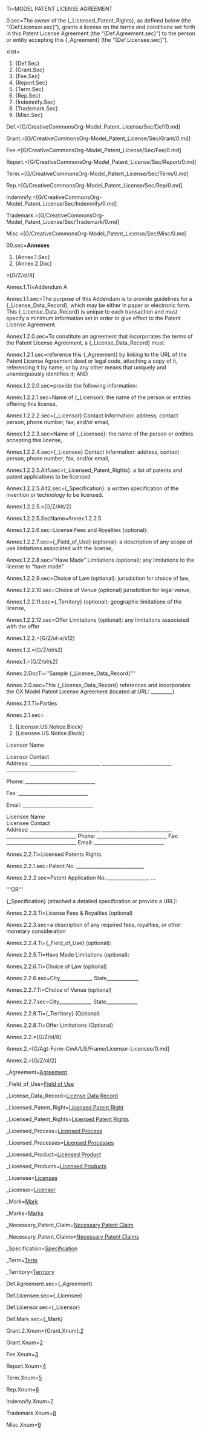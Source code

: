 Ti=MODEL PATENT LICENSE AGREEMENT

0.sec=The owner of the {_Licensed_Patent_Rights}, as defined below (the “{Def.Licensor.sec}”), grants a license on the terms and conditions set forth in this Patent License Agreement (the “{Def.Agreement.sec}”) to the person or entity accepting this {_Agreement} (the “{Def.Licensee.sec}”).

xlist=<ol class="secs-and"><li>{Def.Sec}<li>{Grant.Sec}<li>{Fee.Sec}<li>{Report.Sec}<li>{Term.Sec}<li>{Rep.Sec}<li>{Indemnify.Sec}<li>{Trademark.Sec}<li>{Misc.Sec}</ol>

Def.=[G/CreativeCommonsOrg-Model_Patent_License/Sec/Def/0.md]

Grant.=[G/CreativeCommonsOrg-Model_Patent_License/Sec/Grant/0.md]

Fee.=[G/CreativeCommonsOrg-Model_Patent_License/Sec/Fee/0.md]

Report.=[G/CreativeCommonsOrg-Model_Patent_License/Sec/Report/0.md]

Term.=[G/CreativeCommonsOrg-Model_Patent_License/Sec/Term/0.md]

Rep.=[G/CreativeCommonsOrg-Model_Patent_License/Sec/Rep/0.md]

Indemnify.=[G/CreativeCommonsOrg-Model_Patent_License/Sec/Indemnify/0.md]

Trademark.=[G/CreativeCommonsOrg-Model_Patent_License/Sec/Trademark/0.md]

Misc.=[G/CreativeCommonsOrg-Model_Patent_License/Sec/Misc/0.md]


00.sec=<b>Annexes</b> <ol><li>{Annex.1.Sec}<li>{Annex.2.Doc}</ol>

=[G/Z/ol/9]

Annex.1.Ti=Addendum A

Annex.1.1.sec=The purpose of this Addendum is to provide guidelines for a {_License_Data_Record}, which may be either in paper or electronic form. This {_License_Data_Record} is unique to each transaction and must specify a minimum information set in order to give effect to the Patent License Agreement.

Annex.1.2.0.sec=To constitute an agreement that incorporates the terms of the Patent License Agreement, a {_License_Data_Record} must:

Annex.1.2.1.sec=reference this {_Agreement} by linking to the URL of the Patent License Agreement deed or legal code, attaching a copy of it, referencing it by name, or by any other means that uniquely and unambiguously identifies it; AND

Annex.1.2.2.0.sec=provide the following information:

Annex.1.2.2.1.sec=Name of {_Licensor}: the name of the person or entities offering this license,

Annex.1.2.2.2.sec={_Licensor} Contact Information: address, contact person, phone number, fax, and/or email,

Annex.1.2.2.3.sec=Name of {_Licensee}: the name of the person or entities accepting this license,

Annex.1.2.2.4.sec={_Licensee} Contact Information: address, contact person, phone number, fax, and/or email,


Annex.1.2.2.5.Alt1.sec={_Licensed_Patent_Rights}: a list of patents and patent applications to be licensed

Annex.1.2.2.5.Alt2.sec={_Specification}: a written specification of the invention or technology to be licensed.

Annex.1.2.2.5.=[G/Z/Alt/2]

Annex.1.2.2.5.SecName=Annex.1.2.2.5

Annex.1.2.2.6.sec=License Fees and Royalties (optional):

Annex.1.2.2.7.sec={_Field_of_Use} (optional): a description of any scope of use limitations associated with the license,

Annex.1.2.2.8.sec=“Have Made” Limitations (optional): any limitations to the license to “have made”

Annex.1.2.2.9.sec=Choice of Law (optional): jurisdiction for choice of law,

Annex.1.2.2.10.sec=Choice of Venue (optional) jurisdiction for legal venue,

Annex.1.2.2.11.sec={_Territory} (optional): geographic limitations of the license,

Annex.1.2.2.12.sec=Offer Limitations (optional): any limitations associated with the offer 

Annex.1.2.2.=[G/Z/ol-a/s12]

Annex.1.2.=[G/Z/ol/s2]

Annex.1.=[G/Z/ol/s2]

Annex.2.DocTi=''Sample {_License_Data_Record}'''

Annex.2.0.sec=This {_License_Data_Record} references and incorporates the GX Model Patent License Agreement (located at URL: _________)


Annex.2.1.Ti=Parties

Annex.2.1.sec=<ol><li>{Licensor.US.Notice.Block}<li>{Licensee.US.Notice.Block}</ol>

Licensor Name	

Licensor Contact	
Address:     _____________________________
             _____________________________
             _____________________________

Phone:       _____________________________

Fax:         _____________________________

Email:       _____________________________


Licensee Name	
Licensee Contact	
Address:     _____________________________
             _____________________________
             _____________________________
Phone:       _____________________________
Fax:         _____________________________
Email:       _____________________________

Annex.2.2.Ti=Licensed Patents Rights:
	
Annex.2.2.1.sec=Patent No.   ____________________________

Annex.2.2.2.sec=Patent Application No.__________________
…

'''OR'''

{_Specification} (attached a detailed specification or provide a URL):


Annex.2.2.3.Ti=License Fees & Royalties (optional)

Annex.2.2.3.sec=a description of any required fees, royalties, or other monetary consideration	


Annex.2.2.4.Ti={_Field_of_Use} (optional):	


Annex.2.2.5.Ti=Have Made Limitations (optional):	


Annex.2.2.6.Ti=Choice of Law (optional)

Annex.2.2.6.sec=City_____________, State_____________

Annex.2.2.7.Ti=Choice of Venue (optional)

Annex.2.2.7.sec=City_____________, State_____________


Annex.2.2.8.Ti={_Territory} (Optional)	


Annex.2.2.8.Ti=Offer Limitations (Optional)

Annex.2.2.=[G/Z/ol/8]

Annex.2.=[G/Agt-Form-CmA/US/Frame/Licensor-Licensee/0.md]

Annex.2.=[G/Z/ol/2]


_Agreement=<a href='#Def.Agreement.sec' class='definedterm'>Agreement</a>

_Field_of_Use=<a href='#Def.Field_of_Use.sec' class='definedterm'>Field of Use</a>

_License_Data_Record=<a href='#Def.License_Data_Record.sec' class='definedterm'>License Data Record</a>

_Licensed_Patent_Right=<a href='#Def.Licensed_Patent_Right.sec' class='definedterm'>Licensed Patent Right</a>

_Licensed_Patent_Rights=<a href='#Def.Licensed_Patent_Right.sec' class='definedterm'>Licensed Patent Rights</a>

_Licensed_Process=<a href='#Def.Licensed_Process.sec' class='definedterm'>Licensed Process</a>

_Licensed_Processes=<a href='#Def.Licensed_Process.sec' class='definedterm'>Licensed Processes</a>

_Licensed_Product=<a href='#Def.Licensed_Product.sec' class='definedterm'>Licensed Product</a>

_Licensed_Products=<a href='#Def.Licensed_Product.sec' class='definedterm'>Licensed Products</a>

_Licensee=<a href='#Def.Licensee.sec' class='definedterm'>Licensee</a>

_Licensor=<a href='#Def.Licensor.sec' class='definedterm'>Licensor</a>

_Mark=<a href='#Def.Mark.sec' class='definedterm'>Mark</a>

_Marks=<a href='#Def.Mark.sec' class='definedterm'>Marks</a>

_Necessary_Patent_Claim=<a href='#Def.Necessary_Patent_Claim.sec' class='definedterm'>Necessary Patent Claim</a>

_Necessary_Patent_Claims=<a href='#Def.Necessary_Patent_Claim.sec' class='definedterm'>Necessary Patent Claims</a>

_Specification=<a href='#Def.Specification.sec' class='definedterm'>Specification</a>

_Term=<a href='#Def.Term.sec' class='definedterm'>Term</a>

_Territory=<a href='#Def.Territory.sec' class='definedterm'>Territory</a>


Def.Agreement.sec={_Agreement}

Def.Licensee.sec={_Licensee}

Def.Licensor.sec={_Licensor}

Def.Mark.sec={_Mark}

Grant.2.Xnum={Grant.Xnum}.<a href='#Grant.2.sec'>2</a>

Grant.Xnum=<a href='#Grant.sec'>2</a>

Fee.Xnum=<a href='#Fee.sec'>3</a>

Report.Xnum=<a href='#Report.sec'>4</a>

Term.Xnum=<a href='#Term.sec'>5</a>

Rep.Xnum=<a href='#Rep.sec'>6</a>

Indemnify.Xnum=<a href='#Indemnify.sec'>7</a>

Trademark.Xnum=<a href='#Trademark.sec'>8</a>

Misc.Xnum=<a href='#Misc.sec'>9</a>


